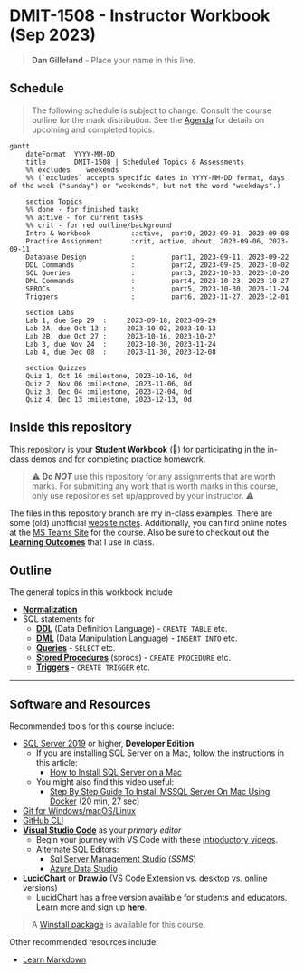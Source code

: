 # DMIT-1508 - **Instructor Workbook** (Sep 2023)

> **Dan Gilleland** - Place your name in this line.

## Schedule
 
> The following schedule is subject to change. Consult the course outline for the mark distribution. See the [Agenda](./Agenda.md) for details on upcoming and completed topics.

```mermaid
gantt
    dateFormat  YYYY-MM-DD
    title       DMIT-1508 | Scheduled Topics & Assessments
    %% excludes    weekends
    %% (`excludes` accepts specific dates in YYYY-MM-DD format, days of the week ("sunday") or "weekends", but not the word "weekdays".)

    section Topics
    %% done - for finished tasks
    %% active - for current tasks
    %% crit - for red outline/background
    Intro & Workbook          :active,  part0, 2023-09-01, 2023-09-08
    Practice Assignment       :crit, active, about, 2023-09-06, 2023-09-11
    Database Design           :         part1, 2023-09-11, 2023-09-22
    DDL Commands              :         part2, 2023-09-25, 2023-10-02
    SQL Queries               :         part3, 2023-10-03, 2023-10-20
    DML Commands              :         part4, 2023-10-23, 2023-10-27
    SPROCs                    :         part5, 2023-10-30, 2023-11-24
    Triggers                  :         part6, 2023-11-27, 2023-12-01

    section Labs
    Lab 1, due Sep 29  :     2023-09-18, 2023-09-29
    Lab 2A, due Oct 13 :     2023-10-02, 2023-10-13
    Lab 2B, due Oct 27 :     2023-10-16, 2023-10-27
    Lab 3, due Nov 24  :     2023-10-30, 2023-11-24
    Lab 4, due Dec 08  :     2023-11-30, 2023-12-08

    section Quizzes
    Quiz 1, Oct 16 :milestone, 2023-10-16, 0d
    Quiz 2, Nov 06 :milestone, 2023-11-06, 0d
    Quiz 3, Dec 04 :milestone, 2023-12-04, 0d
    Quiz 4, Dec 13 :milestone, 2023-12-13, 0d
```

## Inside this repository

This repository is your **Student Workbook** (:notebook:) for participating in the in-class demos and for completing practice homework.

> :warning: **Do *NOT*** use this repository for any assignments that are worth marks. For submitting any work that is worth marks in this course, only use repositories set up/approved by your instructor. :warning:

The files in this repository branch are my in-class examples. There are some (old) unofficial [website notes](https://dmit-1508.github.io). Additionally, you can find online notes at the [MS Teams Site](https://www.microsoft.com/en-ca/microsoft-teams/log-in) for the course. Also be sure to checkout out the [**Learning Outcomes**](./Docs/logs/ReadMe.md) that I use in class.

## Outline

The general topics in this workbook include

- [**Normalization**](Design/)
- SQL statements for 
  - [**DDL**](DDL/) (Data Definition Language) - `CREATE TABLE` etc.
  - [**DML**](DML/) (Data Manipulation Language) - `INSERT INTO` etc.
  - [**Queries**](SQL/) - `SELECT` etc.
  - [**Stored Procedures**](SPROCS/) (sprocs) - `CREATE PROCEDURE` etc.
  - [**Triggers**](Triggers/) - `CREATE TRIGGER` etc.

----

## Software and Resources

Recommended tools for this course include:

- [SQL Server 2019](https://www.microsoft.com/en-us/sql-server/sql-server-downloads) or higher, **Developer Edition**
  - If you are installing SQL Server on a Mac, follow the instructions in this article:
    - [How to Install SQL Server on a Mac](https://database.guide/how-to-install-sql-server-on-a-mac/)
  - You might also find this video useful:
    - [Step By Step Guide To Install MSSQL Server On Mac Using Docker](https://youtu.be/BVNWRYPv78o) (20 min, 27 sec)
- [Git for Windows/macOS/Linux](https://git-scm.com/downloads)
- [GitHub CLI](https://cli.github.com/)
- [**Visual Studio Code**](https://code.visualstudio.com) as your *primary editor*
  - Begin your journey with VS Code with these [introductory videos](https://code.visualstudio.com/docs/introvideos/overview).
  - Alternate SQL Editors:
    - [Sql Server Management Studio](https://docs.microsoft.com/en-us/sql/ssms/download-sql-server-management-studio-ssms?view=sql-server-ver15#download-ssms) (*SSMS*)
    - [Azure Data Studio](https://docs.microsoft.com/en-us/sql/azure-data-studio/download-azure-data-studio)
- [**LucidChart**](https://www.lucidchart.com/pages/) or **Draw.io** ([VS Code Extension](https://marketplace.visualstudio.com/items?itemName=hediet.vscode-drawio) vs. [desktop](https://about.draw.io/integrations/#integrations_offline) vs. [online](https://draw.io) versions)
  - LucidChart has a free version available for students and educators. Learn more and sign up [**here**](https://www.lucidchart.com/pages/usecase/education).

> A [Winstall package](https://winstall.app/packs/6UXIuqRuh) is available for this course.

Other recommended resources include:

- [Learn Markdown](https://commonmark.org/help/)
